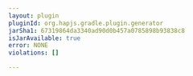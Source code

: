 ```yaml
---
layout: plugin
pluginId: org.hapjs.gradle.plugin.generator
jarSha1: 67319864da3340ad90d0b457a0785898b93838c8
isJarAvailable: true
error: NONE
violations: []

---
```

